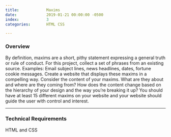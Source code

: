 ```yaml
---
title:            Maxims
date:             2019-01-21 00:00:00 -0500
index:            3
categories:       HTML CSS

---
```


### Overview

By definition, maxims are a short, pithy statement expressing a general truth or rule of conduct. For this project, collect a set of phrases from an existing source. Examples: Email subject lines, news headlines, dates, fortune cookie messages. Create a website that displays these maxims in a compelling way. Consider the content of your maxims. What are they about and where are they coming from? How does the content change based on the hierarchy of your design and the way you’re breaking it up? You should have at least 15 different maxims on your website and your website should guide the user with control and interest.

---

### Technical Requirements

HTML and CSS
